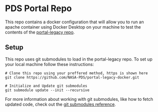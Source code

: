 # PDS Portal Repo

This repo contains a docker configuration that will allow you to run an apache container using Docker Desktop on your machine to test the contents of the [portal-legacy repo](https://github.com/NASA-PDS/portal-legacy/).

## Setup

This repo uses git submodules to load in the portal-legacy repo. To set up your local machine follow these instructions:

```shell
# Clone this repo using your preffered method, https is shown here
git clone https://github.com/NASA-PDS/portal-legacy-docker.git

# Initialize and Update git submodules
git submodule update --init --recursive
```

For more information about working with git submodules, like how to fetch updated code, check out the [git submodules reference](https://git-scm.com/book/en/v2/Git-Tools-Submodules).